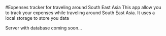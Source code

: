 #Expenses tracker for traveling around South East Asia
This app allow you to track your expenses while traveling around South East Asia.
It uses a local storage to store you data

Server with database coming soon...
